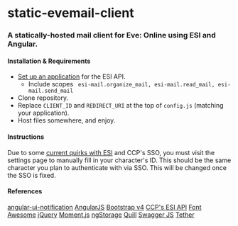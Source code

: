 # static-evemail-client
### A statically-hosted mail client for Eve: Online using ESI and Angular.
#### Installation & Requirements
- [Set up an application](https://developers.eveonline.com/applications) for the ESI API.
	- Include scopes `
		esi-mail.organize_mail,
		esi-mail.read_mail,
		esi-mail.send_mail`
- Clone repository.
- Replace `CLIENT_ID` and `REDIRECT_URI` at the top of `config.js` (matching your application).
- Host files somewhere, and enjoy.
#### Instructions
Due to some [current quirks with ESI](https://github.com/ccpgames/esi-issues/issues/198) and CCP's SSO, you must visit the settings page to manually fill in your character's ID. This should be the same character you plan to authenticate with via SSO. This will be changed once the SSO is fixed.
#### References
[angular-ui-notification](https://github.com/alexcrack/angular-ui-notification)
[AngularJS](https://angularjs.org/)
[Bootstrap v4](https://v4-alpha.getbootstrap.com/)
[CCP's ESI API](https://esi.tech.ccp.is/)
[Font Awesome](http://fontawesome.io/)
[jQuery](https://jquery.com/)
[Moment.js](https://momentjs.com/)
[ngStorage](https://github.com/gsklee/ngStorage)
[Quill](http://quilljs.com/)
[Swagger JS](https://github.com/swagger-api/swagger-js)
[Tether](http://tether.io/)